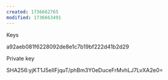 ```yaml
---
created: 1736662765
modified: 1736663491
---
```


Keys

a92aeb081f6228092de8e1c7b19bf222d41b2d29

Private key

SHA256:yjKT1J5eIIFjquT/phBm3Y0eDuceFrMvhLJ7LvXA2e0=
